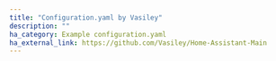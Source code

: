 ```yaml
---
title: "Configuration.yaml by Vasiley"
description: ""
ha_category: Example configuration.yaml
ha_external_link: https://github.com/Vasiley/Home-Assistant-Main
---
```


